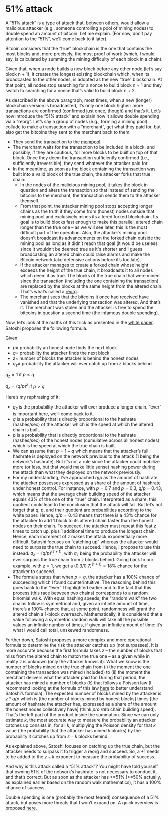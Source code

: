 # 51% attack

A “51% attack” is a type of attack that, between others, would allow a malicious attacker (e.g., someone controlling a pool of mining nodes) to double spend an amount of bitcoin. Let me explain. (For now, don’t pay attention to the “51%”, we’ll come back to it later).

Bitcoin considers that the “true” blockchain is the one that contains the most blocks and, more precisely, the most proof of work (which, I would say, is calculated by summing the mining difficulty of each block in a chain).

Given that, when a node builds a new block before any other node (let’s say block n + 1), it creates the longest existing blockchain which, when its broadcasted to the other nodes, is adopted as the new “true” blockchain. At that point, all nodes stop searching for a nonce to build block n + 1 and they switch to searching for a nonce that’s valid to build block n + 2.

As described in the above paragraph, most times, when a new (longer) blockchain version is broadcasted, it’s only one block higher: more transactions are confirmed (confirmed just once, though) and that’s it.
Let’s now introduce the “51% attack” and explain how it allows double spending via a “reorg”. Let’s say a group of nodes (e.g., forming a mining pool) collude to make a transaction with a “merchant”, get what they paid for, but also get the bitcoins they sent to the merchant back to them.
- They send the transaction to the [mempool](https://learnmeabitcoin.com/technical/mining/memory-pool/).
- The merchant waits for the transaction to be included in a block, and possibly, if they are cautious, for more blocks to be built on top of that block. Once they deem the transaction sufficiently confirmed (i.e., sufficiently irreversible), they send whatever the attacker paid for.
- In the meantime, as soon as the block containing the transaction was built into a valid block of the true chain, the attacker forks that true chain: 
  - In the nodes of the malicious mining pool, it takes the block in question and alters the transaction so that instead of sending the bitcoins to the merchant, the transaction sends them to the attacker themself.
  - From that point, the attacker mining pool stops accepting longer chains as the truth if they come from (honest) nodes outside that mining pool and exclusively mines its altered forked blockchain. Its goal is to build blocks fast enough to make this parallel, altered chain longer than the true one – as we will see later, this is the most difficult part of the operation. Also, the attacker’s mining pool doesn’t broadcast its advancements on the forked chain outside the mining pool as long as it didn’t reach that goal (it would be useless since it wouldn’t be deemed true as it's shorter and I guess broadcasting an altered chain could raise alarms and make the Bitcoin network take defensive actions before it’s too late).
  - If the attacker manages to create a forked chain whose height exceeds the height of the true chain, it broadcasts it to all nodes which deem it as true. The blocks of the true chain that were mined since the transaction (including the one containing the transaction) are replaced by the blocks at the same height from the altered chain. That’s what’s called a [reorg](https://learnmeabitcoin.com/technical/blockchain/chain-reorganisation/).
  - The merchant sees that the bitcoins it once had received have vanished and that the underlying transaction was altered. And that’s it. The merchant was stolen and the attacker is free to spend the bitcoins in question a second time (the infamous double spending).

Now, let’s look at the maths of this trick as presented in the [white paper](https://bitcoin.org/bitcoin.pdf). Satoshi proposes the following formula.

Given 
- $p =$ probability an honest node finds the next block
- $q =$ probability the attacker finds the next block
- $z =$ number of blocks the attacker is behind the honest nodes
- $q_z =$ probability the attacker will ever catch up from $z$ blocks behind

$q_z = 1$ if $p ≤ q$

$q_z = (q / p)^z$ if $p > q$

Here’s my rephrasing of it: 
- $q_z$ is the probability the attacker will ever produce a longer chain. “ever” is important here, we’ll come back to it. 
- $q$ is a probability that is directly proportional to the hashrate (hashes/sec) of the attacker which is the speed at which the altered chain is built.
- $p$ is a probability that is directly proportional to the hashrate (hashes/sec) of the honest nodes (cumulative across all honest nodes) which is the speed at which the true chain is built.
- We can assume that $p = 1 - q$ which means that the attacker’s full hashrate is deployed on the network previous to the attack (1 being the network’s hashrate). But it’s not a rule since the attacker could mobilize more (or less, but that would make little sense) hashing power during the attack than what they deployed on the network previously.
- For my understanding, I’ve approached $q/p$ as the amount of hashrate the attacker possesses expressed as a share of the amount of hashrate under honest control. For instance, with $p = 0.7$ and $p = 0.3$, $q/p = 0.43$, which means that the average chain building speed of the attacker equals 43% of the one of the “true” chain. Interpreted as a share, this quotient could lead to the conclusion that the attack will fail. But let’s not forget that $q$, $p$, and their quotient are probabilities according to the white paper. Hence, $q/p = 0.43$ means that there is a 43% chance for the attacker to add 1 block to its altered chain faster than the honest nodes on their chain. To succeed, the attacker must repeat this feat $z$ times to catch up, plus 1 additional time to produce the longest chain. Hence, each increment of $z$ makes the attack exponentially more difficult. Satoshi focuses on “catching up” whereas the attacker would need to surpass the true chain to succeed. Hence, I propose to use this instead: $a_z = (q/p)^{(z+1)}$, with $a_z$ being the probability the attacker will ever surpass the true chain from $z$ blocks behind. Going back to our example, with $z = 1$, we get a $(0.3/0.7)^{(1+1)} = 18\%$ chance for the attacker to succeed.
- The formula states that when $p = q$, the attacker has a 100% chance of succeeding which I found counterintuitive. The reasoning behind this goes back to the “ever” I highlighted earlier and to the fact that this process (this race between two chains) corresponds to a random binomial walk. With equal hashing speeds, the “random walk” the two chains follow is symmetrical and, given an infinite amount of time, there’s a 100% chance that, at some point, randomness will grant the altered chain a 1-block overreach. Mathematically, it is considered that a value following a symmetric random walk will take all the possible values an infinite number of times, if given an infinite amount of time: it’s what I would call total, unskewed randomness.

Further down, Satoshi proposes a more complex and more operational formula to determine the risk the attacker catches up (not surpasses). It is more accurate because the first formula takes $z$ – the number of blocks that miss from the altered chain to match the true one – as a given while in reality $z$ is unknown (only the attacker knows it). What we know is the number of blocks mined on the true chain from (i) the moment the one containing the transaction was mined (included) to (ii) the moment the merchant delivers what the attacker paid for. During that period, the attacker has mined a number of blocks ($k$) that follows a Poisson law (I recommend looking at the formula of this law [here](https://en.wikipedia.org/wiki/Poisson_distribution) to better understand Satoshi’s formula). The expected number of blocks mined by the attacker is $z * q / p$ which is [the number of blocks mined by honest blocks] times [the amount of hashrate the attacker has, expressed as a share of the amount the honest nodes collectively have] (think *pro rata* chain building speed). That’s the left part of the product inside the summation. Since we can only estimate $k$, the most accurate way to measure the probability an attacker catches up consists in, for all $k$, multiplying the Poisson density for that $k$ value (the probability that the attacker has mined $k$ blocks) by the probability it catches up from $z - k$ blocks behind.

As explained above, Satoshi focuses on catching up the true chain, but the attacker needs to surpass it to trigger a reorg and succeed. So, a $+ 1$ needs to be added to the $z - k$ exponent to measure the probability of success.

And why is this attack called a “51% attack”? You might have told yourself that owning 51% of the network’s hashrate is not necessary to conduct it, and that’s correct. But as soon as the attacker has >=51% (>=50% actually, as explained earlier based on the random walk mathematics), it has a 100% chance of success. 

Double spending is one (probably the most feared) consequence of a 51% attack, but poses more threats that I won’t expand on. A quick overview is proposed [here](https://www.investopedia.com/terms/1/51-attack.asp).

